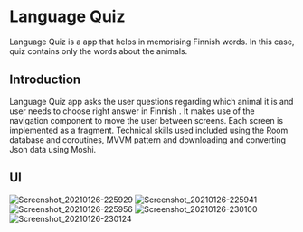 Language Quiz
===================================

Language Quiz is a app that helps in memorising Finnish words.
In this case, quiz contains only the words about the animals.

Introduction
------------
 
Language Quiz app asks the user questions regarding which animal it is and user needs to choose right answer in Finnish .
It makes use of the navigation component to move the user between
screens. Each screen is implemented as a fragment. Technical skills used included using the Room database and coroutines, MVVM pattern and downloading and converting Json data using Moshi.

UI
------------

![Screenshot_20210126-225929](https://user-images.githubusercontent.com/74305561/111029988-86bbee00-8408-11eb-972a-504b4db5476b.png)
![Screenshot_20210126-225941](https://user-images.githubusercontent.com/74305561/111029994-90ddec80-8408-11eb-8daf-568403bf8cf5.png)
![Screenshot_20210126-225956](https://user-images.githubusercontent.com/74305561/111029999-93404680-8408-11eb-92f8-1fe8d17c2489.png)
![Screenshot_20210126-230100](https://user-images.githubusercontent.com/74305561/111030002-95a2a080-8408-11eb-8421-9ad92e2695bc.png)
![Screenshot_20210126-230124](https://user-images.githubusercontent.com/74305561/111030008-99cebe00-8408-11eb-8976-c2193a8088b1.png)

